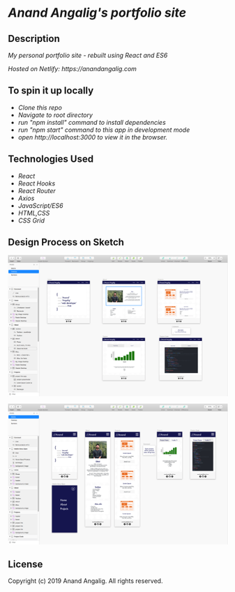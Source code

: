 # _Anand Angalig's portfolio site_

## Description

_My personal portfolio site - rebuilt using React and ES6_

_Hosted on Netlify: https://anandangalig.com_

## To spin it up locally

- _Clone this repo_
- _Navigate to root directory_
- _run "npm install" command to install dependencies_
- _run "npm start" command to this app in development mode_
- _open http://localhost:3000 to view it in the browser._

## Technologies Used

- _React_
- _React Hooks_
- _React Router_
- _Axios_
- _JavaScript/ES6_
- _HTML,CSS_
- _CSS Grid_

## Design Process on Sketch

![screenshot of desktop mockup](public/images/sketch_process_desktop.png)

![screenshot of mobile mockup](public/images/sketch_process_mobile.png)

## License

Copyright (c) 2019 Anand Angalig. All rights reserved.
